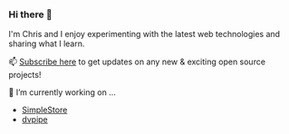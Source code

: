 ### Hi there 👋


I'm Chris and I enjoy experimenting with the latest web technologies and sharing what I learn. 

📫 [Subscribe here](http://eepurl.com/gntUvf) to get updates on any new & exciting open source projects!

🔭 I’m currently working on ...
- [SimpleStore](https://github.com/chrisdiana/simplestore)
- [dvpipe](https://github.com/chrisdiana/dvpipe)


<!--
- 🔭 I’m currently working on ...
- 🌱 I’m currently learning ...
- 👯 I’m looking to collaborate on ...
- 🤔 I’m looking for help with ...
- 💬 Ask me about ...
- 📫 How to reach me: ...
- 😄 Pronouns: ...
- ⚡ Fun fact: ...
Find me:
Connect with me:
-->

